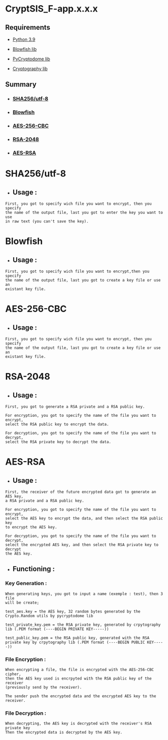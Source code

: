 # CryptSIS_F-app.x.x.x

## Requirements

  - [Python 3.9](https://www.python.org/downloads/)
  
  - [Blowfish lib](https://pypi.org/project/blowfish/)
  
  - [PyCryptodome lib](https://pypi.org/project/pycryptodome/)
  
  - [Cryptography lib](https://pypi.org/project/cryptography/)

## Summary

- ### [SHA256/utf-8](https://github.com/Retr0Kr0dy/CryptSIS/tree/main/Full_version#sha256utf-8-1)
  
- ### [Blowfish](https://github.com/Retr0Kr0dy/CryptSIS/blob/main/Full_version/README.md#blowfish-1)
  
- ### [AES-256-CBC](https://github.com/Retr0Kr0dy/CryptSIS/blob/main/Full_version/README.md#aes-256-cbc-1)
  
- ### [RSA-2048](https://github.com/Retr0Kr0dy/CryptSIS/blob/main/Full_version/README.md#rsa-2048-1)

- ### [AES-RSA](https://github.com/Retr0Kr0dy/CryptSIS/blob/main/Full_version/README.md#aes-rsa-1)

# SHA256/utf-8

- ## Usage :

```
First, you got to specify wich file you want to encrypt, then you specify 
the name of the output file, last you got to enter the key you want to use 
in raw text (you can't save the key).
```

# Blowfish

- ## Usage :

```
First, you got to specify wich file you want to encrypt,then you specify 
the name of the output file, last you got to create a key file or use an 
existant key file.  
```

# AES-256-CBC

- ## Usage :

```
First, you got to specify wich file you want to encrypt, then you specify 
the name of the output file, last you got to create a key file or use an 
existant key file.    
```

# RSA-2048

- ## Usage :

```
First, you got to generate a RSA private and a RSA public key.

For encryption, you got to specify the name of the file you want to encrypt, 
select the RSA public key to encrypt the data.

For decryption, you got to specify the name of the file you want to decrypt, 
select the RSA private key to decrypt the data.
```

# AES-RSA

- ## Usage :

```
First, the receiver of the future encrypted data got to generate an AES key, 
a RSA private and a RSA public key.

For encryption, you got to specify the name of the file you want to encrypt, 
select the AES key to encrypt the data, and then select the RSA public key 
to encrypt the AES key.

For decryption, you got to specify the name of the file you want to decrypt, 
select the encrypted AES key, and then select the RSA private key to decrypt 
the AES key.
```

- ## Functioning :

 ### Key Generation :
  
```
When generating keys, you got to input a name (exemple : test), then 3 file
will be create;

test_aes.key = the AES key, 32 random bytes generated by the Crypto.Random utils by pycryptodome lib

test_private_key.pem = the RSA private key, generated by crpytography lib (.PEM format (----BEGIN PRIVATE KEY-----))

test_public_key.pem = the RSA public key, generated with the RSA private key by crpytography lib (.PEM format (----BEGIN PUBLIC KEY-----))
```

### File Encryption :
  
```
When encrypting a file, the file is encrypted with the AES-256-CBC cipher, 
then the AES key used is encrpyted with the RSA public key of the receiver
(previously send by the receiver).

The sender push the encrypted data and the encrypted AES key to the receiver.
```

   ### File Decryption :
  
```
When decrypting, the AES key is decrypted with the receiver's RSA private key
Then the encrypted data is decrypted by the AES key.
```
